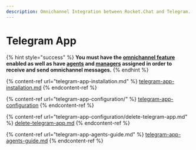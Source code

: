 ```yaml
---
description: Omnichannel Integration between Rocket.Chat and Telegram.
---
```


# Telegram App

{% hint style="success" %}
**You must have the **[**omnichannel feature**](https://docs.rocket.chat/guides/administration/settings/omnichannel-admins-guide#enable-omnichannel)** enabled as well as have **[**agents**](https://docs.rocket.chat/guides/omnichannel/agents)** and **[**managers**](https://docs.rocket.chat/guides/omnichannel/managers)** assigned in order to receive and send omnichannel messages.**
{% endhint %}

{% content-ref url="telegram-app-installation.md" %}
[telegram-app-installation.md](telegram-app-installation.md)
{% endcontent-ref %}

{% content-ref url="telegram-app-configuration/" %}
[telegram-app-configuration](telegram-app-configuration/)
{% endcontent-ref %}

{% content-ref url="telegram-app-configuration/delete-telegram-app.md" %}
[delete-telegram-app.md](telegram-app-configuration/delete-telegram-app.md)
{% endcontent-ref %}

{% content-ref url="telegram-app-agents-guide.md" %}
[telegram-app-agents-guide.md](telegram-app-agents-guide.md)
{% endcontent-ref %}

